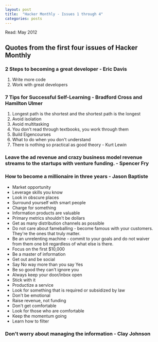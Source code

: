 ```yaml
---
layout: post
title:  "Hacker Monthly - Issues 1 through 4"
categories: posts
---
```

Read: May 2012

## Quotes from the first four issues of Hacker Monthly

### 2 Steps to becoming a great developer - Eric Davis
1. Write more code
2. Work with great developers

### 7 Tips for Successful Self-Learning - Bradford Cross and Hamilton Ulmer
1. Longest path is the shortest and the shortest path is the longest
2. Avoid isolation
3. Avoid multitasking
4. You don't read through textbooks, you work through them
5. Build Eigencourses
6. What to do when you don't understand
7. There is nothing so practical as good theory - Kurt Lewin

### Leave the ad revenue and crazy business model revenue streams to the startups with venture funding. - Spencer Fry

### How to become a millionaire in three years - Jason Baptiste
* Market opportunity
* Leverage skills you know
* Look in obscure places
* Surround yourself with smart people
* Charge for something
* Information products are valuable
* Primary metrics shouldn't be dollars
* Get as many distribution channels as possible
* Do not care about fameballing - become famous with your customers. They're the ones that truly matter.
* Be an unrelenting machine - commit to your goals and do not waiver from them one bit regardless of what else is there.
* Focus on the first $10,000
* Be a master of information
* Get out and be social
* Say No way more than you say Yes
* Be so good they can't ignore you
* Always keep your door/inbox open
* Stick with it
* Productize a service
* Look for something that is required or subsidized by law
* Don't be emotional
* Raise revenue, not funding
* Don't get comfortable
* Look for those who are comfortable
* Keep the momentum going
* Learn how to filter

### Don't worry about managing the information - Clay Johnson
